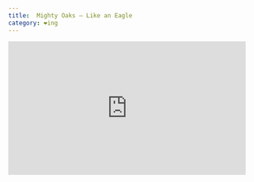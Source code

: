 ```yaml
---
title:  Mighty Oaks – Like an Eagle
category: ❤ing
---
```


<div class="embed video youtube" data-aspect-ratio="0.5625">
    <iframe width="480" height="270" src="http://www.youtube.com/embed/D9NBlDqtuUM?feature=oembed" frameborder="0" allowfullscreen></iframe>
</div>
